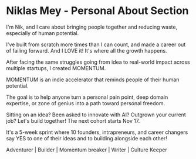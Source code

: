 # Niklas Mey - Personal About Section

I'm Nik, and I care about bringing people together and reducing waste, especially of human potential.

I've built from scratch more times than I can count, and made a career out of failing forward. And I LOVE it! It's where all the growth happens.

After facing the same struggles going from idea to real-world impact across multiple startups, I created MOMENTUM.

MOMENTUM is an indie accelerator that reminds people of their human potential.

The goal is to help anyone turn a personal pain point, deep domain expertise, or zone of genius into a path toward personal freedom.

Sitting on an idea? Been asked to innovate with AI? Outgrown your current job? Let's build together!
The next cohort starts Nov 17.

It's a 5-week sprint where 10 founders, intrapreneurs, and career changers say YES to one of their ideas and to building alongside each other!

Adventurer | Builder | Momentum breaker | Writer | Culture Keeper
